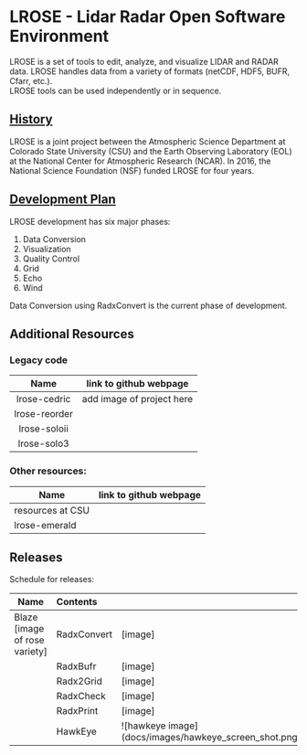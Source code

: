 # LROSE - Lidar Radar Open Software Environment

LROSE is a set of tools to edit, analyze, and visualize LIDAR and RADAR 
data.  LROSE handles data from a variety of formats (netCDF, HDF5, BUFR, Cfarr, etc.).  
LROSE tools can be used independently or in sequence.    
  
## [History](https://www.eol.ucar.edu/content/lidar-radar-open-software-environment)

LROSE is a joint project between the Atmospheric Science Department at Colorado State University (CSU) and the Earth Observing 
Laboratory (EOL) at the National Center for Atmospheric Research (NCAR). 
In 2016, the National Science Foundation (NSF) funded LROSE for four years.

 
## [Development Plan](docs/plan_draft.md)

LROSE development has six major phases:
1. Data Conversion
2. Visualization
3. Quality Control 
4. Grid
5. Echo
6. Wind

 Data Conversion using RadxConvert is the current phase of development. 

## Additional Resources

### Legacy code

| Name | link to github webpage |
|:-----:|:-------------------------:|
| lrose-cedric |  add image of project here  |
| lrose-reorder | |
| lrose-soloii | |
| lrose-solo3  | |


### Other resources:

| Name | link to github webpage |
|------|------------------------|
| resources at CSU | |
|lrose-emerald| |



## Releases
Schedule for releases:

| Name       |  Contents |  |
|------------|:--------------------|:----------|
| Blaze [image of rose variety] | RadxConvert |[image]|
|               | RadxBufr |[image]|
|               | Radx2Grid |[image]|
|               | RadxCheck |[image]|
|               | RadxPrint |[image]|
|               | HawkEye |![hawkeye image](docs/images/hawkeye_screen_shot.png | width=100)|
